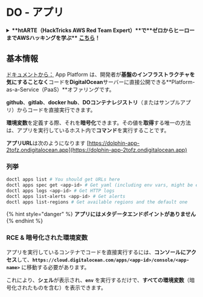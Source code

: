 # DO - アプリ

<details>

<summary><strong>**htARTE（HackTricks AWS Red Team Expert）**で**ゼロからヒーローまでAWSハッキングを学ぶ**</strong> <a href="https://training.hacktricks.xyz/courses/arte"><strong>こちら</strong></a><strong>！</strong></summary>

HackTricks をサポートする他の方法:

* **HackTricks で企業を宣伝したい**または**HackTricks をPDFでダウンロードしたい**場合は、[**サブスクリプションプラン**](https://github.com/sponsors/carlospolop)をチェックしてください！
* [**公式PEASS＆HackTricksグッズ**](https://peass.creator-spring.com)を入手する
* [**The PEASS Family**](https://opensea.io/collection/the-peass-family)を発見し、独占的な[**NFT**](https://opensea.io/collection/the-peass-family)コレクションを見つける
* **💬 [**Discordグループ**](https://discord.gg/hRep4RUj7f)または[**telegramグループ**](https://t.me/peass)に参加するか、**Twitter** 🐦 [**@hacktricks_live**](https://twitter.com/hacktricks_live)で**フォロー**する。
* **ハッキングトリックを共有するには、**[**HackTricks**](https://github.com/carlospolop/hacktricks)と[**HackTricks Cloud**](https://github.com/carlospolop/hacktricks-cloud)のGitHubリポジトリにPRを提出してください。

</details>

## 基本情報

[ドキュメントから：](https://docs.digitalocean.com/glossary/app-platform/) App Platform は、開発者が**基盤のインフラストラクチャを気にすることなく**コードを**DigitalOcean**サーバーに直接公開できる**Platform-as-a-Service（PaaS）**オファリングです。

**github**、**gitlab**、**docker hub**、**DOコンテナレジストリ**（またはサンプルアプリ）からコードを直接実行できます。

**環境変数**を定義する際、それを**暗号化**できます。その値を**取得**する唯一の方法は、アプリを実行しているホスト内で**コマンド**を実行することです。

**アプリURL**は次のようになります [https://dolphin-app-2tofz.ondigitalocean.app](https://dolphin-app-2tofz.ondigitalocean.app)

### 列挙
```bash
doctl apps list # You should get URLs here
doctl apps spec get <app-id> # Get yaml (including env vars, might be encrypted)
doctl apps logs <app-id> # Get HTTP logs
doctl apps list-alerts <app-id> # Get alerts
doctl apps list-regions # Get available regions and the default one
```
{% hint style="danger" %}
**アプリにはメタデータエンドポイントがありません**
{% endhint %}

### RCE & 暗号化された環境変数

アプリを実行しているコンテナでコードを直接実行するには、**コンソールにアクセス**して、**`https://cloud.digitalocean.com/apps/<app-id>/console/<app-name>`** に移動する必要があります。

これにより、**シェル**が表示され、**`env`** を実行するだけで、**すべての環境変数**（暗号化されたものを含む）を表示できます。

